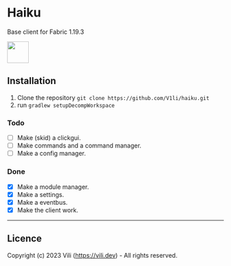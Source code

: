# Haiku
Base client for Fabric 1.19.3

<img style="width: 50px; height: 50px;" src="https://github.com/V1li/haiku/blob/master/src/main/resources/assets/haiku/icon.png">

## Installation
1. Clone the repository `git clone https://github.com/V1li/haiku.git`
2. run `gradlew setupDecompWorkspace`

### Todo
- [ ] Make (skid) a clickgui.
- [ ] Make commands and a command manager.
- [ ] Make a config manager.

### Done
- [x] Make a module manager.
- [x] Make a settings.
- [x] Make a eventbus.
- [x] Make the client work.

-----------------------------
## Licence
Copyright (c) 2023 Vili (https://vili.dev) -
All rights reserved.